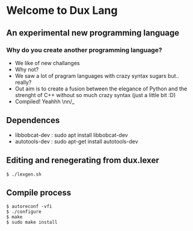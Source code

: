 # Welcome to Dux Lang
## An experimental new programming language

### Why do you create another programming language?
- We like of new challanges
- Why not?
- We saw a lot of pragram languages with crazy syntax sugars but.. really?
- Out aim is to create a fusion between the elegance of Python and the strenght of C++ without so much crazy syntax (just a little bit :D)
- Compiled! Yeahhh \nn/_

## Dependences
- libbobcat-dev : sudo apt install libbobcat-dev
- autotools-dev : sudo apt-get install autotools-dev


## Editing and renegerating from dux.lexer
```
$ ./lexgen.sh
```

## Compile process
```
$ autoreconf -vfi
$ ./configure
$ make
$ sudo make install
```
